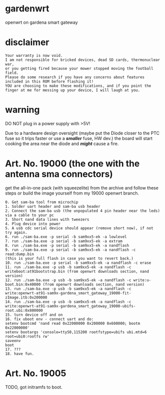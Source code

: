 # gardenwrt
openwrt on gardena smart gateway

# disclaimer
```
Your warranty is now void.
I am not responsible for bricked devices, dead SD cards, thermonuclear war,
or you getting fired because your mower stopped moving the football field.
Please do some research if you have any concerns about features included in this ROM before flashing it!
YOU are choosing to make these modifications, and if you point the finger at me for messing up your device, I will laugh at you.
```

# warning
DO NOT plug in a power supply with >5V!

Due to a hardware design oversight (maybe put the Diode closer to the PTC fuse so it trips faster or use a ***smaller*** fuse, HW dev.) the board will start cooking the area near the diode and ***might*** cause a fire.  

# Art. No. 19000 (the one with the antenna sma connectors)
get the all-in-one pack (with squeezelite) from the archive and follow these steps or build the image yourself from my 19000 openwrt branch.
```
0. Get sam-ba tool from microchip
1. Solder uart header and sam-ba usb header
2. Connect the sam-ba usb (the unpopulated 4 pin header near the leds) via a cable to your pc
3. Short nand data lines with tweezers
4. Plug device into power
5. A usb cdc serial device should appear (remove short now), if not try again. 
6. run ./sam-ba.exe -p serial -b sam9xx5-ek -a lowlevel
7. run ./sam-ba.exe -p serial -b sam9xx5-ek -a extram
8. run ./sam-ba.exe -p serial -b sam9xx5-ek -a nandflash
9. run ./sam-ba.exe -p serial -b sam9xx5-ek -a nandflash -c read:dump.bin 
(this is your full flash in case you want to revert back.)
10. run ./sam-ba.exe -p serial -b sam9xx5-ek -a nandflash -c erase
11. run ./sam-ba.exe -p usb -b sam9xx5-ek -a nandflash -c writeboot:at91bootstrap.bin (from openwrt downloads section, nand version)
12. run ./sam-ba.exe -p usb -b sam9xx5-ek -a nandflash -c write:u-boot.bin:0x40000 (from openwrt downloads section, nand version)
13. run ./sam-ba.exe -p usb -b sam9xx5-ek -a nandflash -c write:openwrt-at91-sam9x-gardena_smart_gateway_19000-fit-zImage.itb:0x200000
14. run ./sam-ba.exe -p usb -b sam9xx5-ek -a nandflash -c write:openwrt-at91-sam9x-gardena_smart_gateway_19000-ubifs-root.ubi:0x800000
15. turn device off and on
16. fix uboot env - connect uart and do:
setenv bootcmd 'nand read 0x22000000 0x200000 0x600000; bootm 0x22000000'
setenv bootargs 'console=ttyS0,115200 rootfstype=ubifs ubi.mtd=6 root=ubi0:rootfs rw'
saveenv
boot
17. ???
18. have fun.
```

# Art. No. 19005

TODO, got initramfs to boot.
